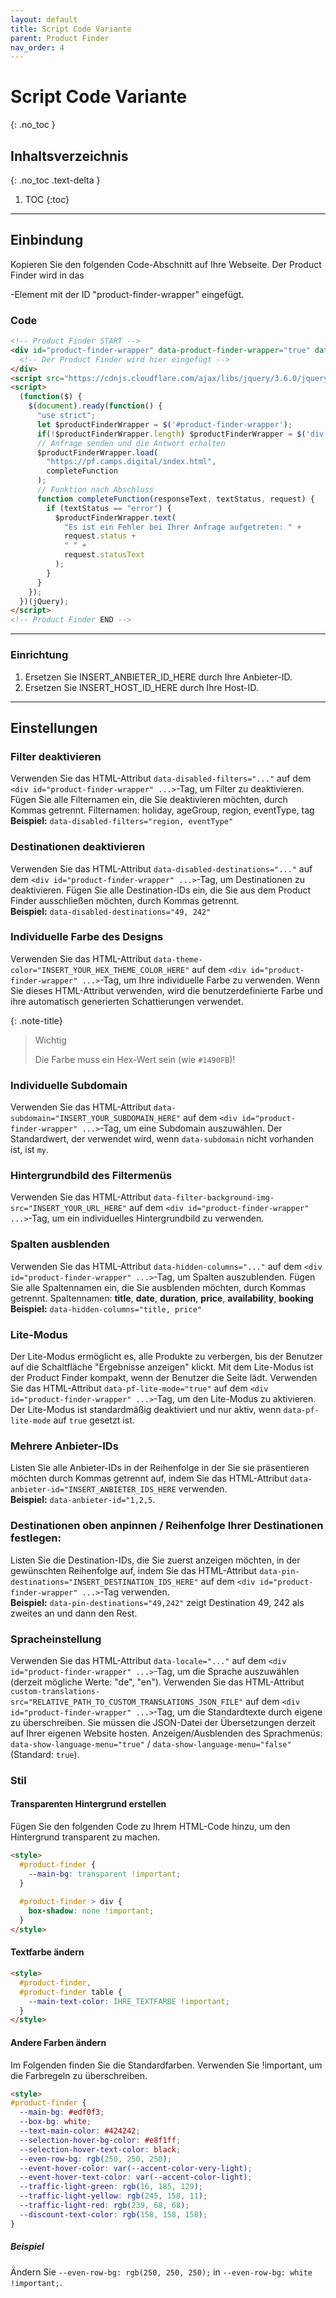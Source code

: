 ```yaml
---
layout: default
title: Script Code Variante
parent: Product Finder
nav_order: 4
---
```


# Script Code Variante
{: .no_toc }

## Inhaltsverzeichnis
{: .no_toc .text-delta }

1. TOC
{:toc}

---

## Einbindung

Kopieren Sie den folgenden Code-Abschnitt auf Ihre Webseite. Der Product Finder wird in das <div>-Element mit der ID "product-finder-wrapper" eingefügt.

### Code

```html
<!-- Product Finder START -->
<div id="product-finder-wrapper" data-product-finder-wrapper="true" data-anbieter-id="INSERT_ANBIETER_ID_HERE" data-host-id="INSERT_HOST_ID_HERE">
  <!-- Der Product Finder wird hier eingefügt -->
</div>
<script src="https://cdnjs.cloudflare.com/ajax/libs/jquery/3.6.0/jquery.min.js" integrity="sha512-894YE6QWD5I59HgZOGReFYm4dnWc1Qt5NtvYSaNcOP+u1T9qYdvdihz0PPSiiqn/+/3e7Jo4EaG7TubfWGUrMQ==" crossorigin="anonymous" referrerpolicy="no-referrer"></script>
<script>
  (function($) {
    $(document).ready(function() {
      "use strict";
      let $productFinderWrapper = $('#product-finder-wrapper');
      if(!$productFinderWrapper.length) $productFinderWrapper = $('div[data-product-finder-wrapper="true"]');
      // Anfrage senden und die Antwort erhalten
      $productFinderWrapper.load(
        "https://pf.camps.digital/index.html",
        completeFunction
      );
      // Funktion nach Abschluss
      function completeFunction(responseText, textStatus, request) {
        if (textStatus == "error") {
          $productFinderWrapper.text(
            "Es ist ein Fehler bei Ihrer Anfrage aufgetreten: " +
            request.status +
            " " +
            request.statusText
          );
        }
      }
    });
  })(jQuery);
</script>
<!-- Product Finder END -->
```

---

### Einrichtung
1. Ersetzen Sie INSERT_ANBIETER_ID_HERE durch Ihre Anbieter-ID.
2. Ersetzen Sie INSERT_HOST_ID_HERE durch Ihre Host-ID.

---

## Einstellungen

### Filter deaktivieren

Verwenden Sie das HTML-Attribut `data-disabled-filters="..."` auf dem `<div id="product-finder-wrapper" ...>`-Tag, um Filter zu deaktivieren. Fügen Sie alle Filternamen ein, die Sie deaktivieren möchten, durch Kommas getrennt.
Filternamen: holiday, ageGroup, region, eventType, tag\
**Beispiel:** `data-disabled-filters="region, eventType"`

### Destinationen deaktivieren

Verwenden Sie das HTML-Attribut `data-disabled-destinations="..."` auf dem `<div id="product-finder-wrapper" ...>`-Tag, um Destinationen zu deaktivieren. Fügen Sie alle Destination-IDs ein, die Sie aus dem Product Finder ausschließen möchten, durch Kommas getrennt.\
**Beispiel:** `data-disabled-destinations="49, 242"`

### Individuelle Farbe des Designs

Verwenden Sie das HTML-Attribut `data-theme-color="INSERT_YOUR_HEX_THEME_COLOR_HERE"` auf dem `<div id="product-finder-wrapper" ...>`-Tag, um Ihre individuelle Farbe zu verwenden. Wenn Sie dieses HTML-Attribut verwenden, wird die benutzerdefinierte Farbe und ihre automatisch generierten Schattierungen verwendet.

{: .note-title}
> Wichtig
>
> Die Farbe muss ein Hex-Wert sein (wie `#1490FB`)!

### Individuelle Subdomain

Verwenden Sie das HTML-Attribut `data-subdomain="INSERT_YOUR_SUBDOMAIN_HERE"` auf dem `<div id="product-finder-wrapper" ...>`-Tag, um eine Subdomain auszuwählen. Der Standardwert, der verwendet wird, wenn `data-subdomain` nicht vorhanden ist, ist `my`.

### Hintergrundbild des Filtermenüs

Verwenden Sie das HTML-Attribut `data-filter-background-img-src="INSERT_YOUR_URL_HERE"` auf dem `<div id="product-finder-wrapper" ...>`-Tag, um ein individuelles Hintergrundbild zu verwenden.

### Spalten ausblenden

Verwenden Sie das HTML-Attribut `data-hidden-columns="..."` auf dem `<div id="product-finder-wrapper" ...>`-Tag, um Spalten auszublenden. Fügen Sie alle Spaltennamen ein, die Sie ausblenden möchten, durch Kommas getrennt.
Spaltennamen: **title**, **date**, **duration**, **price**, **availability**, **booking**\
**Beispiel:** `data-hidden-columns="title, price"`

### Lite-Modus

Der Lite-Modus ermöglicht es, alle Produkte zu verbergen, bis der Benutzer auf die Schaltfläche "Ergebnisse anzeigen" klickt. Mit dem Lite-Modus ist der Product Finder kompakt, wenn der Benutzer die Seite lädt.
Verwenden Sie das HTML-Attribut `data-pf-lite-mode="true"` auf dem `<div id="product-finder-wrapper" ...>`-Tag, um den Lite-Modus zu aktivieren. Der Lite-Modus ist standardmäßig deaktiviert und nur aktiv, wenn `data-pf-lite-mode` auf `true` gesetzt ist.

### Mehrere Anbieter-IDs

Listen Sie alle Anbieter-IDs in der Reihenfolge in der Sie sie präsentieren möchten durch Kommas getrennt auf, indem Sie das HTML-Attribut `data-anbieter-id="INSERT_ANBIETER_IDS_HERE` verwenden.\
**Beispiel:** `data-anbieter-id="1,2,5`.

### Destinationen oben anpinnen / Reihenfolge Ihrer Destinationen festlegen:
Listen Sie die Destination-IDs, die Sie zuerst anzeigen möchten, in der gewünschten Reihenfolge auf, indem Sie das HTML-Attribut `data-pin-destinations="INSERT_DESTINATION_IDS_HERE"` auf dem `<div id="product-finder-wrapper" ...>`-Tag verwenden.\
**Beispiel:** `data-pin-destinations="49,242"` zeigt Destination 49, 242 als zweites an und dann den Rest.

### Spracheinstellung
Verwenden Sie das HTML-Attribut `data-locale="..."` auf dem `<div id="product-finder-wrapper" ...>`-Tag, um die Sprache auszuwählen (derzeit mögliche Werte: "de", "en"). Verwenden Sie das HTML-Attribut `custom-translations-src="RELATIVE_PATH_TO_CUSTOM_TRANSLATIONS_JSON_FILE"` auf dem `<div id="product-finder-wrapper" ...>`-Tag, um die Standardtexte durch eigene zu überschreiben. Sie müssen die JSON-Datei der Übersetzungen derzeit auf Ihrer eigenen Website hosten. Anzeigen/Ausblenden des Sprachmenüs: `data-show-language-menu="true"` / `data-show-language-menu="false"` (Standard: `true`).

### Stil

#### Transparenten Hintergrund erstellen

Fügen Sie den folgenden Code zu Ihrem HTML-Code hinzu, um den Hintergrund transparent zu machen.

```html
<style>
  #product-finder {
    --main-bg: transparent !important;
  }
  
  #product-finder > div {
    box-shadow: none !important;
  }
</style>
```

#### Textfarbe ändern
```html
<style>
  #product-finder,
  #product-finder table {
    --main-text-color: IHRE_TEXTFARBE !important;
  }
</style>
```

#### Andere Farben ändern

Im Folgenden finden Sie die Standardfarben. Verwenden Sie !important, um die Farbregeln zu überschreiben.

```html
<style>
#product-finder {
  --main-bg: #edf0f3;
  --box-bg: white;
  --text-main-color: #424242;
  --selection-hover-bg-color: #e8f1ff;
  --selection-hover-text-color: black;
  --even-row-bg: rgb(250, 250, 250);
  --event-hover-color: var(--accent-color-very-light);
  --event-hover-text-color: var(--accent-color-light);
  --traffic-light-green: rgb(16, 185, 129);
  --traffic-light-yellow: rgb(245, 158, 11);
  --traffic-light-red: rgb(239, 68, 68);
  --discount-text-color: rgb(158, 158, 158);
}
```
</style>

##### Beispiel

Ändern Sie `--even-row-bg: rgb(250, 250, 250);` in `--even-row-bg: white !important;`.